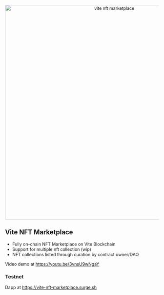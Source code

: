 <div align="center">
  <a href="https://youtu.be/3vnsU9wNgaY">
    <img src="https://vite-nft-marketplace.surge.sh/shot.png" alt="vite nft marketplace" width=700 />
  </a>
</div>

## Vite NFT Marketplace

- Fully on-chain NFT Marketplace on Vite Blockchain
- Support for multiple nft collection (wip)
- NFT collections listed through curation by contract owner/DAO

Video demo at https://youtu.be/3vnsU9wNgaY

### Testnet

Dapp at https://vite-nft-marketplace.surge.sh
